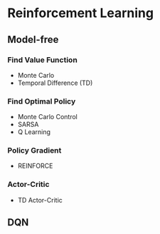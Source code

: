 # Reinforcement Learning
## Model-free
### Find Value Function
- Monte Carlo
- Temporal Difference (TD)
### Find Optimal Policy
- Monte Carlo Control
- SARSA
- Q Learning

### Policy Gradient
- REINFORCE

### Actor-Critic
- TD Actor-Critic

## DQN
